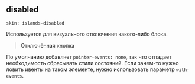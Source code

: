 ---
---

## disabled

    skin: islands-disabled

Используется для визуального отключения какого-либо блока.

> <a class="button is-disabled">
>     <span class="button-content">Отключённая кнопка</span>
> </a>
>
> <div class="example:disabled"></div>

По умолчанию добавляет `pointer-events: none`, так что отпадает необходимость сбрасывать стили состояний. Если зачем-то нужно ловить ивенты на таком элементе, нужно использовать параметр `with-events`.
